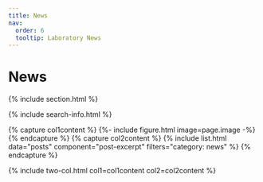 ```yaml
---
title: News
nav:
  order: 6
  tooltip: Laboratory News
---
```


# <i class="fas fa-feather-alt"></i>News

{% include section.html %}

{% include search-info.html %}

{% capture col1content %}
{%- include figure.html image=page.image -%}
{% endcapture %}
{% capture col2content %}
{% include list.html data="posts" component="post-excerpt" filters="category: news" %}
{% endcapture %}

{% include two-col.html col1=col1content col2=col2content %}


